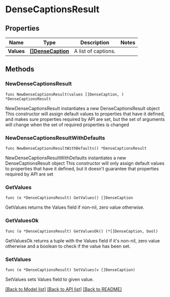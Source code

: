 # DenseCaptionsResult

## Properties

Name | Type | Description | Notes
------------ | ------------- | ------------- | -------------
**Values** | [**[]DenseCaption**](DenseCaption.md) | A list of captions. | 

## Methods

### NewDenseCaptionsResult

`func NewDenseCaptionsResult(values []DenseCaption, ) *DenseCaptionsResult`

NewDenseCaptionsResult instantiates a new DenseCaptionsResult object
This constructor will assign default values to properties that have it defined,
and makes sure properties required by API are set, but the set of arguments
will change when the set of required properties is changed

### NewDenseCaptionsResultWithDefaults

`func NewDenseCaptionsResultWithDefaults() *DenseCaptionsResult`

NewDenseCaptionsResultWithDefaults instantiates a new DenseCaptionsResult object
This constructor will only assign default values to properties that have it defined,
but it doesn't guarantee that properties required by API are set

### GetValues

`func (o *DenseCaptionsResult) GetValues() []DenseCaption`

GetValues returns the Values field if non-nil, zero value otherwise.

### GetValuesOk

`func (o *DenseCaptionsResult) GetValuesOk() (*[]DenseCaption, bool)`

GetValuesOk returns a tuple with the Values field if it's non-nil, zero value otherwise
and a boolean to check if the value has been set.

### SetValues

`func (o *DenseCaptionsResult) SetValues(v []DenseCaption)`

SetValues sets Values field to given value.



[[Back to Model list]](../README.md#documentation-for-models) [[Back to API list]](../README.md#documentation-for-api-endpoints) [[Back to README]](../README.md)



